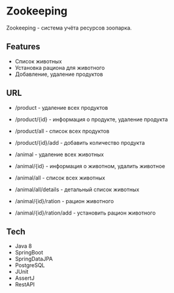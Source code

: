 
# Zookeeping



Zookeeping - система учёта ресурсов зоопарка.

## Features

- Список животных
- Установка рациона для животного
- Добавление, удаление продуктов

## URL

- /product                   - удаление всех продуктов
- /product/{id}              - информация о продукте, удаление продукта
- /product/all               - список всех продуктов
- /product/{id}/add          - добавить количество продукта

- /animal                    - удаление всех животных
- /animal/{id}               - информация о животном, удалить животное
- /animal/all                - список всех животных
- /animal/all/details        - детальный список животных
- /animal/{id}/ration        - рацион животного
- /animal/{id}/ration/add    - установить рацион животного



## Tech

- Java 8
- SpringBoot
- SpringDataJPA
- PostgreSQL
- JUnit
- AssertJ
- RestAPI


